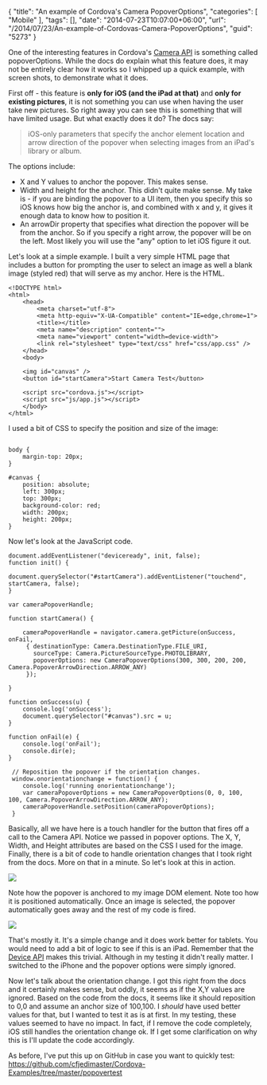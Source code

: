 {
	"title": "An example of Cordova's Camera PopoverOptions",
	"categories": [
		"Mobile"
	],
	"tags": [],
	"date": "2014-07-23T10:07:00+06:00",
	"url": "/2014/07/23/An-example-of-Cordovas-Camera-PopoverOptions",
	"guid": "5273"
}

<p>
One of the interesting features in Cordova's <a href="https://github.com/apache/cordova-plugin-camera/blob/master/doc/index.md">Camera API</a> is something called popoverOptions. While the docs do explain what this feature does, it may not be entirely clear how it works so I whipped up a quick example, with screen shots, to demonstrate what it does.
</p>
<!--more-->
<p>
First off - this feature is <strong>only for iOS (and the iPad at that)</strong> and <strong>only for existing pictures</strong>, it is not something you can use when having the user take new pictures. So right away you can see this is something that will have limited usage. But what exactly does it do? The docs say:
</p>

<blockquote>
iOS-only parameters that specify the anchor element location and arrow direction of the popover when selecting images from an iPad's library or album.
</blockquote>

<p>
The options include:
</p>

<ul>
<li>X and Y values to anchor the popover. This makes sense.
<li>Width and height for the anchor. This didn't quite make sense. My take is - if you are binding the popover to a UI item, then you specify this so iOS knows how big the anchor is, and combined with x and y, it gives it enough data to know how to position it.
<li>An arrowDir property that specifies what direction the popover will be from the anchor. So if you specify a right arrow, the popover will be on the left. Most likely you will use the "any" option to let iOS figure it out.
</ul>

<p>
Let's look at a simple example. I built a very simple HTML page that includes a button for prompting the user to select an image as well a blank image (styled red) that will serve as my anchor. Here is the HTML.
</p>

<pre><code class="language-markup">&lt;!DOCTYPE html&gt;
&lt;html&gt;
	&lt;head&gt;
		&lt;meta charset=&quot;utf-8&quot;&gt;
		&lt;meta http-equiv=&quot;X-UA-Compatible&quot; content=&quot;IE=edge,chrome=1&quot;&gt;
		&lt;title&gt;&lt;&#x2F;title&gt;
		&lt;meta name=&quot;description&quot; content=&quot;&quot;&gt;
		&lt;meta name=&quot;viewport&quot; content=&quot;width=device-width&quot;&gt;
        &lt;link rel=&quot;stylesheet&quot; type=&quot;text&#x2F;css&quot; href=&quot;css&#x2F;app.css&quot; &#x2F;&gt;
	&lt;&#x2F;head&gt;
	&lt;body&gt;

	&lt;img id=&quot;canvas&quot; &#x2F;&gt;
	&lt;button id=&quot;startCamera&quot;&gt;Start Camera Test&lt;&#x2F;button&gt;

	&lt;script src=&quot;cordova.js&quot;&gt;&lt;&#x2F;script&gt;	
	&lt;script src=&quot;js&#x2F;app.js&quot;&gt;&lt;&#x2F;script&gt;
	&lt;&#x2F;body&gt;
&lt;&#x2F;html&gt;
</code></pre>

<p>
I used a bit of CSS to specify the position and size of the image:
</p>

<pre><code class="language-css">
body {
	margin-top: 20px;
}

#canvas {
	position: absolute;
	left: 300px;
	top: 300px;
	background-color: red;
	width: 200px;
	height: 200px;
}
</code></pre>

<p>
Now let's look at the JavaScript code.
</p>

<pre><code class="language-javascript">document.addEventListener(&quot;deviceready&quot;, init, false);
function init() {
	document.querySelector(&quot;#startCamera&quot;).addEventListener(&quot;touchend&quot;, startCamera, false);
}

var cameraPopoverHandle;

function startCamera() {

	cameraPopoverHandle = navigator.camera.getPicture(onSuccess, onFail,
     { destinationType: Camera.DestinationType.FILE_URI,
       sourceType: Camera.PictureSourceType.PHOTOLIBRARY,
       popoverOptions: new CameraPopoverOptions(300, 300, 200, 200, Camera.PopoverArrowDirection.ARROW_ANY)
     });

}

function onSuccess(u) {
	console.log(&#x27;onSuccess&#x27;);
	document.querySelector(&quot;#canvas&quot;).src = u;
}

function onFail(e) {
	console.log(&#x27;onFail&#x27;);
	console.dir(e);
}

 &#x2F;&#x2F; Reposition the popover if the orientation changes.
 window.onorientationchange = function() {
 	console.log(&#x27;running onorientationchange&#x27;);
	var cameraPopoverOptions = new CameraPopoverOptions(0, 0, 100, 100, Camera.PopoverArrowDirection.ARROW_ANY);
    cameraPopoverHandle.setPosition(cameraPopoverOptions);
 }</code></pre>

<p>
Basically, all we have here is a touch handler for the button that fires off a call to the Camera API. Notice we passed in popover options. The X, Y, Width, and Height attributes are based on the CSS I used for the image. Finally, there is a bit of code to handle orientation changes that I took right from the docs. More on that in a minute. So let's look at this in action.
</p>

<p>
<img src="https://static.raymondcamden.com/images/iOS Simulator Screen shot Jul 23, 2014, 8.42.12 AM.png" />
</p>

<p>
Note how the popover is anchored to my image DOM element. Note too how it is positioned automatically. Once an image is selected, the popover automatically goes away and the rest of my code is fired.
</p>

<p>
<img src="https://static.raymondcamden.com/images/iOS Simulator Screen shot Jul 23, 2014, 8.43.58 AM.png" class="bthumb" />
</p>

<p>
That's mostly it. It's a simple change and it does work better for tablets. You would need to add a bit of logic to see if this is an iPad. Remember that the <a href="https://github.com/apache/cordova-plugin-device/blob/master/doc/index.md">Device API</a> makes this trivial. Although in my testing it didn't really matter. I switched to the iPhone and the popover options were simply ignored. 
</p>

<p>
Now let's talk about the orientation change. I got this right from the docs and it certainly makes sense, but oddly, it seems as if the X,Y values are ignored. Based on the code from the docs, it seems like it should reposition to 0,0 and assume an anchor size of 100,100. I <i>should</i> have used better values for that, but I wanted to test it as is at first. In my testing, these values seemed to have no impact. In fact, if I remove the code completely, iOS still handles the orientation change ok. If I get some clarification on why this is I'll update the code accordingly.
</p>

<p>
As before, I've put this up on GitHub in case you want to quickly test: <a href="https://github.com/cfjedimaster/Cordova-Examples/tree/master/popovertest">https://github.com/cfjedimaster/Cordova-Examples/tree/master/popovertest</a>
</p>